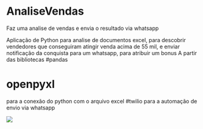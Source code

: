 # AnaliseVendas
Faz uma analise de vendas e envia o resultado via whatsapp

Aplicação de Python para analise de documentos excel, para descobrir vendedores que conseguiram atingir venda acima de 55 mil, e enviar notificação da conquista para um whatsapp, para atribuir um bonus
A partir das bibliotecas 
#pandas 
# openpyxl 
para a conexão do python com o arquivo excel
#twilio
para a automação de envio via whatsapp


<img src = "[https://imgur.com/kS0DakU](https://i.imgur.com/kS0DakU.png)https://i.imgur.com/kS0DakU.png"/>
